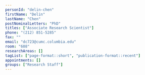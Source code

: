 ```yaml
---
personId: "delin-chen"
firstName: "Delin"
lastName: "Chen"
postNominalLetters: "PhD"
titles: ["Associate Research Scientist"]
phone: "(212) 851-5285"
fax: ""
email: "dc723@cumc.columbia.edu"
room: "608"
researchAreas: []
tagList: ["page-format::short", "publication-format::recent"]
appointments: []
groups: ["Research Staff"]
---
```


